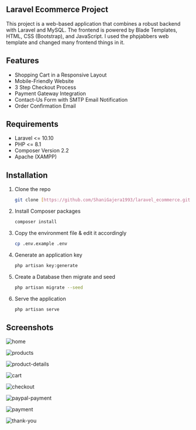 ## Laravel Ecommerce Project

This project is a web-based application that combines a robust backend with Laravel and MySQL. The frontend is powered by Blade Templates, HTML, CSS (Bootstrap), and JavaScript. I used the phpjabbers web template and changed many frontend things in it.

## Features
- Shopping Cart in a Responsive Layout
- Mobile-Friendly Website
- 3 Step Checkout Process
- Payment Gateway Integration
- Contact-Us Form with SMTP Email Notification
- Order Confirmation Email

## Requirements 
-   Laravel <= 10.10
-   PHP <= 8.1
-   Composer Version 2.2
-   Apache (XAMPP)

## Installation

1. Clone the repo
   ```sh
   git clone [https://github.com/ShaniGajera1993/laravel_ecommerce.git]
   ```
2. Install Composer packages
   ```sh
   composer install
   ```
3. Copy the environment file & edit it accordingly
   ```sh
   cp .env.example .env
   ```

4. Generate an application key
   ```sh
   php artisan key:generate
   ```

5. Create a Database then migrate and seed
   ```sh
   php artisan migrate --seed

6. Serve the application
   ```sh
   php artisan serve
   ```

## Screenshots

![home](https://github.com/ShaniGajera1993/laravel_ecommerce/assets/90701592/564fb6ad-9d64-484c-925a-f743ebec30d3)

![products](https://github.com/ShaniGajera1993/laravel_ecommerce/assets/90701592/f7f5d7de-5a6b-4a4b-970b-baab0e0fffc8)

![product-details](https://github.com/ShaniGajera1993/laravel_ecommerce/assets/90701592/f4b085a7-7d8a-48c5-84aa-9f8a5fa30057)

![cart](https://github.com/ShaniGajera1993/laravel_ecommerce/assets/90701592/c656a628-e11b-4aa3-9510-2da71ca78e4b)

![checkout](https://github.com/ShaniGajera1993/laravel_ecommerce/assets/90701592/42b1fc47-dcd6-4979-95f1-d810ec4f1550)

![paypal-payment](https://github.com/ShaniGajera1993/laravel_ecommerce/assets/90701592/b71015c7-e722-4f08-aec2-ddbaeb1a5a10)

![payment](https://github.com/ShaniGajera1993/laravel_ecommerce/assets/90701592/e8825550-5918-4690-a544-e2c336b2c558)

![thank-you](https://github.com/ShaniGajera1993/laravel_ecommerce/assets/90701592/54b50dad-c650-4d83-92f9-1bf3e4458203)
